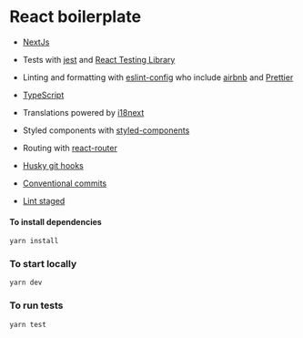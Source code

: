# React boilerplate

- [NextJs](https://nextjs.org/)
- Tests with [jest](https://jestjs.io) and [React Testing Library](https://testing-library.com/)
- Linting and formatting with [eslint-config](https://www.npmjs.com/package/@codeboxx/eslint-config) who include [airbnb](https://github.com/airbnb/javascript) and [Prettier](https://prettier.io/)
- [TypeScript](https://www.typescriptlang.org)
- Translations powered by [i18next](https://www.i18next.com)

- Styled components with [styled-components](https://styled-components.com/)
- Routing with [react-router](https://reactrouter.com/)
- [Husky git hooks](https://typicode.github.io/husky/#/)
- [Conventional commits](https://github.com/compilerla/conventional-pre-commit)
- [Lint staged](https://github.com/okonet/lint-staged)

#### To install dependencies

```
yarn install
```

### To start locally

```
yarn dev
```

### To run tests

```
yarn test
```
